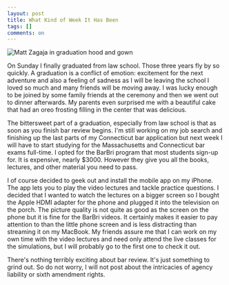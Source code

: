 ```yaml
---
layout: post
title: What Kind of Week It Has Been
tags: []
comments: on
---
```

![Matt Zagaja in graduation hood and gown](/images/2011/06/IMG_0478-e1337830905391-1024x507.jpg "Matt Zagaja in graduation hood and gown")

On Sunday I finally graduated from law school. Those three years fly by so quickly. A graduation is a conflict of emotion: excitement for the next adventure and also a feeling of sadness as I will be leaving the school I loved so much and many friends will be moving away. I was lucky enough to be joined by some family friends at the ceremony and then we went out to dinner afterwards. My parents even surprised me with a beautiful cake that had an oreo frosting filling in the center that was delicious.

The bittersweet part of a graduation, especially from law school is that as soon as you finish bar review begins. I'm still working on my job search and finishing up the last parts of my Connecticut bar application but next week I will have to start studying for the Massachusetts and Connecticut bar exams full-time. I opted for the BarBri program that most students sign-up for. It is expensive, nearly $3000. However they give you all the books, lectures, and other material you need to pass.

I of course decided to geek out and install the mobile app on my iPhone. The app lets you to play the video lectures and tackle practice questions. I decided that I wanted to watch the lectures on a bigger screen so I bought the Apple HDMI adapter for the phone and plugged it into the television on the porch. The picture quality is not quite as good as the screen on the phone but it is fine for the BarBri videos. It certainly makes it easier to pay attention to than the little phone screen and is less distracting than streaming it on my MacBook. My friends assure me that I can work on my own time with the video lectures and need only attend the live classes for the simulations, but I will probably go to the first one to check it out.

There's nothing terribly exciting about bar review. It's just something to grind out. So do not worry, I will not post about the intricacies of agency liability or sixth amendment rights.